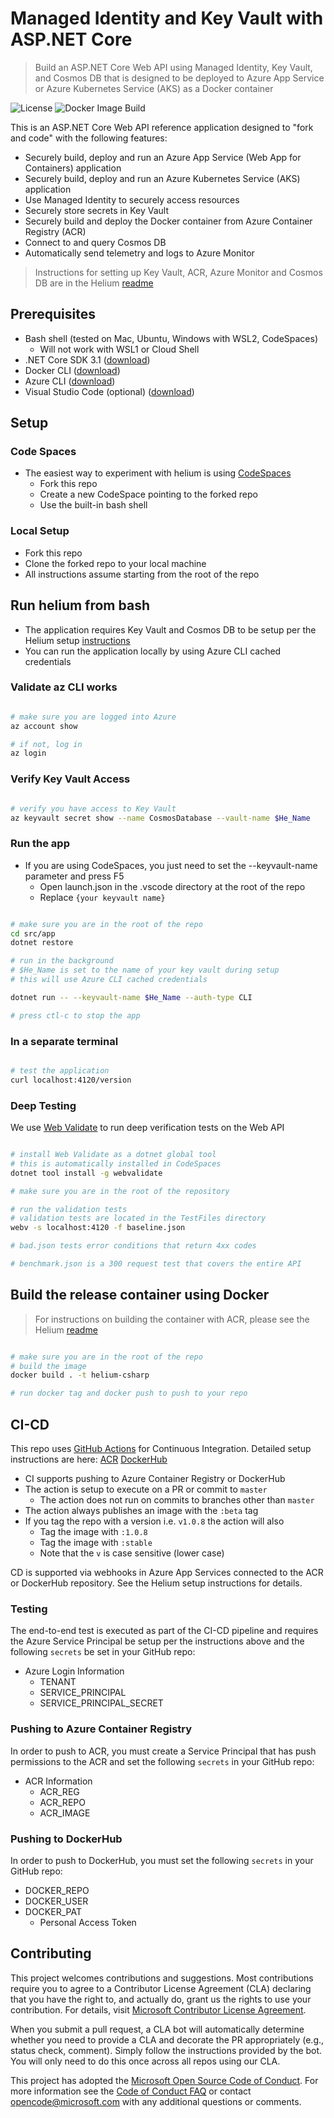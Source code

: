 # Managed Identity and Key Vault with ASP.NET Core

> Build an ASP.NET Core Web API using Managed Identity, Key Vault, and Cosmos DB that is designed to be deployed to Azure App Service or Azure Kubernetes Service (AKS) as a Docker container

![License](https://img.shields.io/badge/license-MIT-green.svg)
![Docker Image Build](https://github.com/retaildevcrews/helium-csharp/workflows/Docker%20Image%20Build/badge.svg)

This is an ASP.NET Core Web API reference application designed to "fork and code" with the following features:

- Securely build, deploy and run an Azure App Service (Web App for Containers) application
- Securely build, deploy and run an Azure Kubernetes Service (AKS) application
- Use Managed Identity to securely access resources
- Securely store secrets in Key Vault
- Securely build and deploy the Docker container from Azure Container Registry (ACR)
- Connect to and query Cosmos DB
- Automatically send telemetry and logs to Azure Monitor

> Instructions for setting up Key Vault, ACR, Azure Monitor and Cosmos DB are in the Helium [readme](https://github.com/retaildevcrews/helium)

## Prerequisites

- Bash shell (tested on Mac, Ubuntu, Windows with WSL2, CodeSpaces)
  - Will not work with WSL1 or Cloud Shell
- .NET Core SDK 3.1 ([download](https://dotnet.microsoft.com/download))
- Docker CLI ([download](https://docs.docker.com/install/))
- Azure CLI ([download](https://docs.microsoft.com/en-us/cli/azure/install-azure-cli?view=azure-cli-latest))
- Visual Studio Code (optional) ([download](https://code.visualstudio.com/download))

## Setup

### Code Spaces

- The easiest way to experiment with helium is using [CodeSpaces](https://visualstudio.microsoft.com/services/visual-studio-codespaces/)
  - Fork this repo
  - Create a new CodeSpace pointing to the forked repo
  - Use the built-in bash shell

### Local Setup

- Fork this repo
- Clone the forked repo to your local machine
- All instructions assume starting from the root of the repo

## Run helium from bash

- The application requires Key Vault and Cosmos DB to be setup per the Helium setup [instructions](https://github.com/retaildevcrews/helium)
- You can run the application locally by using Azure CLI cached credentials

### Validate az CLI works

```bash

# make sure you are logged into Azure
az account show

# if not, log in
az login

```

### Verify Key Vault Access

```bash

# verify you have access to Key Vault
az keyvault secret show --name CosmosDatabase --vault-name $He_Name

```

### Run the app

- If you are using CodeSpaces, you just need to set the --keyvault-name parameter and press F5
  - Open launch.json in the .vscode directory at the root of the repo
  - Replace `{your keyvault name}`

```bash

# make sure you are in the root of the repo
cd src/app
dotnet restore

# run in the background
# $He_Name is set to the name of your key vault during setup
# this will use Azure CLI cached credentials

dotnet run -- --keyvault-name $He_Name --auth-type CLI

# press ctl-c to stop the app

```

### In a separate terminal

```bash

# test the application
curl localhost:4120/version

```

### Deep Testing

We use [Web Validate](https://github.com/retaildevcrews/webvalidate) to run deep verification tests on the Web API

```bash

# install Web Validate as a dotnet global tool
# this is automatically installed in CodeSpaces
dotnet tool install -g webvalidate

# make sure you are in the root of the repository

# run the validation tests
# validation tests are located in the TestFiles directory
webv -s localhost:4120 -f baseline.json

# bad.json tests error conditions that return 4xx codes

# benchmark.json is a 300 request test that covers the entire API

```

## Build the release container using Docker

> For instructions on building the container with ACR, please see the Helium [readme](https://github.com/retaildevcrews/helium)

```bash

# make sure you are in the root of the repo
# build the image
docker build . -t helium-csharp

# run docker tag and docker push to push to your repo

```

## CI-CD

This repo uses [GitHub Actions](/.github/workflows/dockerCI.yml) for Continuous Integration. Detailed setup instructions are here: [ACR](https://github.com/retaildevcrews/helium/blob/master/docs/CI-CD/ACR.md) [DockerHub](https://github.com/retaildevcrews/helium/blob/master/docs/CI-CD/DockerHub.md)

- CI supports pushing to Azure Container Registry or DockerHub
- The action is setup to execute on a PR or commit to ```master```
  - The action does not run on commits to branches other than ```master```
- The action always publishes an image with the ```:beta``` tag
- If you tag the repo with a version i.e. ```v1.0.8``` the action will also
  - Tag the image with ```:1.0.8```
  - Tag the image with ```:stable```
  - Note that the ```v``` is case sensitive (lower case)

CD is supported via webhooks in Azure App Services connected to the ACR or DockerHub repository. See the Helium setup instructions for details.

### Testing

The end-to-end test is executed as part of the CI-CD pipeline and requires the Azure Service Principal be setup per the instructions above and the following `secrets` be set in your GitHub repo:

- Azure Login Information
  - TENANT
  - SERVICE_PRINCIPAL
  - SERVICE_PRINCIPAL_SECRET

### Pushing to Azure Container Registry

In order to push to ACR, you must create a Service Principal that has push permissions to the ACR and set the following `secrets` in your GitHub repo:

- ACR Information
  - ACR_REG
  - ACR_REPO
  - ACR_IMAGE

### Pushing to DockerHub

In order to push to DockerHub, you must set the following `secrets` in your GitHub repo:

- DOCKER_REPO
- DOCKER_USER
- DOCKER_PAT
  - Personal Access Token

## Contributing

This project welcomes contributions and suggestions. Most contributions require you to agree to a
Contributor License Agreement (CLA) declaring that you have the right to, and actually do, grant us
the rights to use your contribution. For details, visit [Microsoft Contributor License Agreement](https://cla.opensource.microsoft.com).

When you submit a pull request, a CLA bot will automatically determine whether you need to provide
a CLA and decorate the PR appropriately (e.g., status check, comment). Simply follow the instructions
provided by the bot. You will only need to do this once across all repos using our CLA.

This project has adopted the [Microsoft Open Source Code of Conduct](https://opensource.microsoft.com/codeofconduct/).
For more information see the [Code of Conduct FAQ](https://opensource.microsoft.com/codeofconduct/faq/) or
contact [opencode@microsoft.com](mailto:opencode@microsoft.com) with any additional questions or comments.
